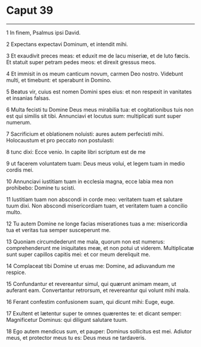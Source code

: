 # Caput 39

***

1 In finem, Psalmus ipsi David.

2 Expectans expectavi Dominum, et intendit mihi.

3 Et exaudivit preces meas: et eduxit me de lacu miseriæ, et de luto fæcis. Et statuit super petram pedes meos: et direxit gressus meos.

4 Et immisit in os meum canticum novum, carmen Deo nostro. Videbunt multi, et timebunt: et sperabunt in Domino.

5 Beatus vir, cuius est nomen Domini spes eius: et non respexit in vanitates et insanias falsas.

6 Multa fecisti tu Domine Deus meus mirabilia tua: et cogitationibus tuis non est qui similis sit tibi. Annunciavi et locutus sum: multiplicati sunt super numerum.

7 Sacrificium et oblationem noluisti: aures autem perfecisti mihi. Holocaustum et pro peccato non postulasti:

8 tunc dixi: Ecce venio. In capite libri scriptum est de me

9 ut facerem voluntatem tuam: Deus meus volui, et legem tuam in medio cordis mei.

10 Annunciavi iustitiam tuam in ecclesia magna, ecce labia mea non prohibebo: Domine tu scisti.

11 Iustitiam tuam non abscondi in corde meo: veritatem tuam et salutare tuum dixi. Non abscondi misericordiam tuam, et veritatem tuam a concilio multo.

12 Tu autem Domine ne longe facias miserationes tuas a me: misericordia tua et veritas tua semper susceperunt me.

13 Quoniam circumdederunt me mala, quorum non est numerus: comprehenderunt me iniquitates meæ, et non potui ut viderem. Multiplicatæ sunt super capillos capitis mei: et cor meum dereliquit me.

14 Complaceat tibi Domine ut eruas me: Domine, ad adiuvandum me respice.

15 Confundantur et revereantur simul, qui quærunt animam meam, ut auferant eam. Convertantur retrorsum, et revereantur qui volunt mihi mala.

16 Ferant confestim confusionem suam, qui dicunt mihi: Euge, euge.

17 Exultent et lætentur super te omnes quærentes te: et dicant semper: Magnificetur Dominus: qui diligunt salutare tuum.

18 Ego autem mendicus sum, et pauper: Dominus sollicitus est mei. Adiutor meus, et protector meus tu es: Deus meus ne tardaveris.

